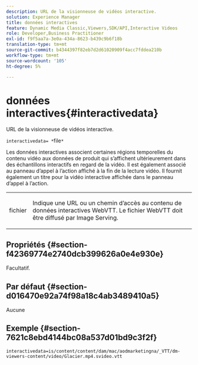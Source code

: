 ```yaml
---
description: URL de la visionneuse de vidéos interactive.
solution: Experience Manager
title: données interactives
feature: Dynamic Media Classic,Viewers,SDK/API,Interactive Videos
role: Developer,Business Practitioner
exl-id: f9f5aa7a-3e0a-434a-8623-b439c9b6f18b
translation-type: tm+mt
source-git-commit: b4344397f82eb7d2d61020909f4acc7fddea210b
workflow-type: tm+mt
source-wordcount: '105'
ht-degree: 5%

---
```


# données interactives{#interactivedata}

URL de la visionneuse de vidéos interactive.

`interactivedata= *`file`*`

Les données interactives associent certaines régions temporelles du contenu vidéo aux données de produit qui s’affichent ultérieurement dans des échantillons interactifs en regard de la vidéo. Il est également associé au panneau d’appel à l’action affiché à la fin de la lecture vidéo. Il fournit également un titre pour la vidéo interactive affichée dans le panneau d’appel à l’action.

<table id="table_C616483932C2482CA9794DDD7313FD7C"> 
 <tbody> 
  <tr> 
   <td colname="col1"> <p> <span class="codeph"> <span class="varname"> fichier</span> </span> </p> </td> 
   <td colname="col2"> <p> Indique une URL ou un chemin d’accès au contenu de données interactives WebVTT. Le fichier WebVTT doit être diffusé par Image Serving. </p> </td> 
  </tr> 
 </tbody> 
</table>

## Propriétés {#section-f42369774e2740dcb399626a0e4e930e}

Facultatif.

## Par défaut {#section-d016470e92a74f98a18c4ab3489410a5}

Aucune

## Exemple {#section-7621c8ebd4144bc08a537d01bd9c3f2f}

```
interactivedata=is/content/content/dam/mac/aodmarketingna/_VTT/dm-viewers-content/video/Glacier.mp4.svideo.vtt
```
